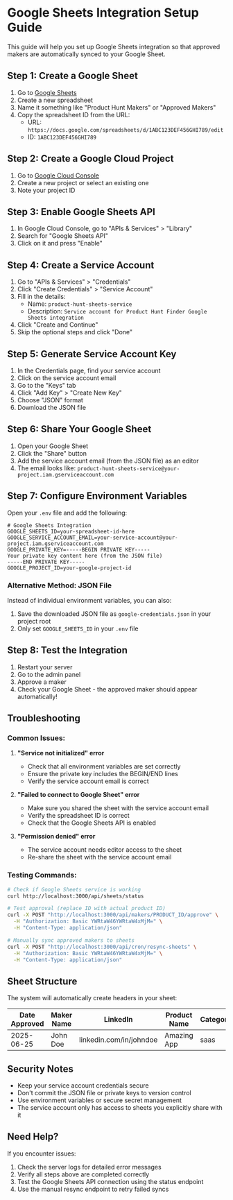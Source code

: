 # Google Sheets Integration Setup Guide

This guide will help you set up Google Sheets integration so that approved makers are automatically synced to your Google Sheet.

## Step 1: Create a Google Sheet

1. Go to [Google Sheets](https://sheets.google.com)
2. Create a new spreadsheet
3. Name it something like "Product Hunt Makers" or "Approved Makers"
4. Copy the spreadsheet ID from the URL:
   - URL: `https://docs.google.com/spreadsheets/d/1ABC123DEF456GHI789/edit`
   - ID: `1ABC123DEF456GHI789`

## Step 2: Create a Google Cloud Project

1. Go to [Google Cloud Console](https://console.cloud.google.com)
2. Create a new project or select an existing one
3. Note your project ID

## Step 3: Enable Google Sheets API

1. In Google Cloud Console, go to "APIs & Services" > "Library"
2. Search for "Google Sheets API"
3. Click on it and press "Enable"

## Step 4: Create a Service Account

1. Go to "APIs & Services" > "Credentials"
2. Click "Create Credentials" > "Service Account"
3. Fill in the details:
   - Name: `product-hunt-sheets-service`
   - Description: `Service account for Product Hunt Finder Google Sheets integration`
4. Click "Create and Continue"
5. Skip the optional steps and click "Done"

## Step 5: Generate Service Account Key

1. In the Credentials page, find your service account
2. Click on the service account email
3. Go to the "Keys" tab
4. Click "Add Key" > "Create New Key"
5. Choose "JSON" format
6. Download the JSON file

## Step 6: Share Your Google Sheet

1. Open your Google Sheet
2. Click the "Share" button
3. Add the service account email (from the JSON file) as an editor
4. The email looks like: `product-hunt-sheets-service@your-project.iam.gserviceaccount.com`

## Step 7: Configure Environment Variables

Open your `.env` file and add the following:

```env
# Google Sheets Integration
GOOGLE_SHEETS_ID=your-spreadsheet-id-here
GOOGLE_SERVICE_ACCOUNT_EMAIL=your-service-account@your-project.iam.gserviceaccount.com
GOOGLE_PRIVATE_KEY=-----BEGIN PRIVATE KEY-----
Your private key content here (from the JSON file)
-----END PRIVATE KEY-----
GOOGLE_PROJECT_ID=your-google-project-id
```

### Alternative Method: JSON File

Instead of individual environment variables, you can also:

1. Save the downloaded JSON file as `google-credentials.json` in your project root
2. Only set `GOOGLE_SHEETS_ID` in your `.env` file

## Step 8: Test the Integration

1. Restart your server
2. Go to the admin panel
3. Approve a maker
4. Check your Google Sheet - the approved maker should appear automatically!

## Troubleshooting

### Common Issues:

1. **"Service not initialized" error**
   - Check that all environment variables are set correctly
   - Ensure the private key includes the BEGIN/END lines
   - Verify the service account email is correct

2. **"Failed to connect to Google Sheet" error**
   - Make sure you shared the sheet with the service account email
   - Verify the spreadsheet ID is correct
   - Check that the Google Sheets API is enabled

3. **"Permission denied" error**
   - The service account needs editor access to the sheet
   - Re-share the sheet with the service account email

### Testing Commands:

```bash
# Check if Google Sheets service is working
curl http://localhost:3000/api/sheets/status

# Test approval (replace ID with actual product ID)
curl -X POST "http://localhost:3000/api/makers/PRODUCT_ID/approve" \
  -H "Authorization: Basic YWRtaW46YWRtaW4xMjM=" \
  -H "Content-Type: application/json"

# Manually sync approved makers to sheets
curl -X POST "http://localhost:3000/api/cron/resync-sheets" \
  -H "Authorization: Basic YWRtaW46YWRtaW4xMjM=" \
  -H "Content-Type: application/json"
```

## Sheet Structure

The system will automatically create headers in your sheet:

| Date Approved | Maker Name | LinkedIn | Product Name | Category | Product Hunt Link |
|---------------|------------|----------|--------------|----------|-------------------|
| 2025-06-25    | John Doe   | linkedin.com/in/johndoe | Amazing App | saas | producthunt.com/posts/amazing-app |

## Security Notes

- Keep your service account credentials secure
- Don't commit the JSON file or private keys to version control
- Use environment variables or secure secret management
- The service account only has access to sheets you explicitly share with it

## Need Help?

If you encounter issues:

1. Check the server logs for detailed error messages
2. Verify all steps above are completed correctly
3. Test the Google Sheets API connection using the status endpoint
4. Use the manual resync endpoint to retry failed syncs
